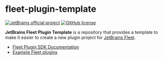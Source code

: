 # fleet-plugin-template

[![JetBrains official project](http://jb.gg/badges/official.svg)](https://confluence.jetbrains.com/display/ALL/JetBrains+on+GitHub)
[![GitHub license](https://img.shields.io/badge/license-APACHE_2.0-blue.svg)](https://github.com/JetBrains/fleet-plugin-template/blob/main/LICENSE.md)

**JetBrains Fleet Plugin Template** is a repository that provides a template to make it easier to create a new plugin project for
[JetBrains Fleet][fleet:website].

- [Fleet Plugin SDK Documentation][fleet:sdk-documentation]
- [Example Fleet plugins][fleet:example-plugins]

[fleet:website]: https://www.jetbrains.com/fleet/
[fleet:sdk-documentation]: https://github.com/JetBrains/fleet-sdk-gradle-plugin
[fleet:example-plugins]: https://github.com/JetBrains/fleet-sdk-gradle-plugin/tree/main/examples
